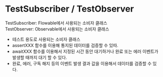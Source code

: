 
# TestSubscriber / TestObserver

TestSubscriber: Flowable에서 사용되는 소비자 클래스  
TestObserver: Observable에서 사용되는 소비자 클래스

- 테스트 용도로 사용되는 소비자 클래스 
- assertXXX 함수를 이용해 통지된 데이터를 검증할 수 있따.
- awaitXXX 함수를 이용해서 지정된 시간 동안 대기하거나 완료 또는 에러 이벤트가 발생할 때까지 대기 할 수 있다.
- 완료, 에러, 구독 해지 등의 이벤트 발생 결과 값을 이용해서 데이터를 검증할 수 있다.
